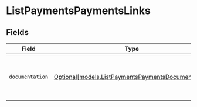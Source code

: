 # ListPaymentsPaymentsLinks


## Fields

| Field                                                                                                | Type                                                                                                 | Required                                                                                             | Description                                                                                          |
| ---------------------------------------------------------------------------------------------------- | ---------------------------------------------------------------------------------------------------- | ---------------------------------------------------------------------------------------------------- | ---------------------------------------------------------------------------------------------------- |
| `documentation`                                                                                      | [Optional[models.ListPaymentsPaymentsDocumentation]](../models/listpaymentspaymentsdocumentation.md) | :heavy_minus_sign:                                                                                   | The URL to the generic Mollie API error handling guide.                                              |
